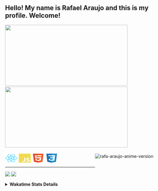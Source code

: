 ## Hello! My name is Rafael Araujo and this is my profile. Welcome!

<div>
  <img height="200"  width="400" src="https://github-readme-stats.vercel.app/api?username=rafa-araujo&show_icons=true&theme=dracula&include_all_commits=true&count_private=true"/>
  <img height="200" width="400" src="https://github-readme-stats.vercel.app/api/top-langs/?username=rafa-araujo&layout=compact&langs_count=7&theme=dracula"/>
</div>

<div style="display: inline_block"><br>
  <img align="center" alt="Rafa-React" height="30" width="40" src="https://raw.githubusercontent.com/devicons/devicon/master/icons/react/react-original.svg">
  <img align="center" alt="Rafa-Js" height="30" width="40" src="https://raw.githubusercontent.com/devicons/devicon/master/icons/javascript/javascript-plain.svg">
  <img align="center" alt="Rafa-HTML" height="30" width="40" src="https://raw.githubusercontent.com/devicons/devicon/master/icons/html5/html5-original.svg">
  <img align="center" alt="Rafa-CSS" height="30" width="40" src="https://raw.githubusercontent.com/devicons/devicon/master/icons/css3/css3-original.svg">
  <img align="right" height="200" width="210" alt="rafa-araujo-anime-version" src="https://cdn.discordapp.com/attachments/872942902454681690/872943127726538823/mygif.gif">
</div>

 * * *
 
 <a href = "mailto:rafacarlosaraujo@gmail.com"><img src="https://img.shields.io/badge/-Gmail-%23333?style=for-the-badge&logo=gmail&logoColor=white" target="_blank"></a>
  <a href="https://www.linkedin.com/in/rafael-carlos-ara%C3%BAjo" target="_blank"><img src="https://img.shields.io/badge/-LinkedIn-%230077B5?style=for-the-badge&logo=linkedin&logoColor=white" target="_blank"></a>

<details>
  <summary><b>Wakatime Stats Details</b></summary>
       <div align="justify">
        
<!--START_SECTION:waka-->
![Profile Views](http://img.shields.io/badge/Profile%20Views-0-blue)

**🐱 My GitHub Data** 

> 🏆 284 Contributions in the Year 2021
 > 
> 📦 82.3 kB Used in GitHub's Storage 
 > 
> 💼 Opted to Hire
 > 
> 📜 8 Public Repositories 
 > 
> 🔑 0 Private Repositories  
 > 
**I'm a Night 🦉** 

```text
🌞 Morning    9 commits      █░░░░░░░░░░░░░░░░░░░░░░░░   7.09% 
🌆 Daytime    43 commits     ████████░░░░░░░░░░░░░░░░░   33.86% 
🌃 Evening    54 commits     ██████████░░░░░░░░░░░░░░░   42.52% 
🌙 Night      21 commits     ████░░░░░░░░░░░░░░░░░░░░░   16.54%

```
📅 **I'm Most Productive on Monday** 

```text
Monday       31 commits     ██████░░░░░░░░░░░░░░░░░░░   24.41% 
Tuesday      21 commits     ████░░░░░░░░░░░░░░░░░░░░░   16.54% 
Wednesday    25 commits     █████░░░░░░░░░░░░░░░░░░░░   19.69% 
Thursday     19 commits     ███░░░░░░░░░░░░░░░░░░░░░░   14.96% 
Friday       18 commits     ███░░░░░░░░░░░░░░░░░░░░░░   14.17% 
Saturday     13 commits     ██░░░░░░░░░░░░░░░░░░░░░░░   10.24% 
Sunday       0 commits      ░░░░░░░░░░░░░░░░░░░░░░░░░   0.0%

```


📊 **This Week I Spent My Time On** 

```text
⌚︎ Time Zone: America/Sao_Paulo

💬 Programming Languages: 
JSX                      2 hrs 43 mins       ████████████████░░░░░░░░░   64.27% 
JavaScript               1 hr 29 mins        ████████░░░░░░░░░░░░░░░░░   35.28% 
Markdown                 0 secs              ░░░░░░░░░░░░░░░░░░░░░░░░░   0.38% 
CSS                      0 secs              ░░░░░░░░░░░░░░░░░░░░░░░░░   0.07%

🔥 Editors: 
VS Code                  4 hrs 14 mins       █████████████████████████   100.0%

🐱‍💻 Projects: 
movie-cards-library      3 hrs 29 mins       ████████████████████░░░░░   82.24% 
trybe-exercises          28 mins             ██░░░░░░░░░░░░░░░░░░░░░░░   11.21% 
sd-013-a-project-movie-ca16 mins             █░░░░░░░░░░░░░░░░░░░░░░░░   6.55%

💻 Operating System: 
Linux                    4 hrs 14 mins       █████████████████████████   100.0%

```

**I Mostly Code in HTML** 

```text
HTML                     2 repos             ████████████████░░░░░░░░░   66.67% 
JavaScript               1 repo              ████████░░░░░░░░░░░░░░░░░   33.33%

```


**Timeline**

![Chart not found](https://raw.githubusercontent.com/rafa-araujo/rafa-araujo/main/charts/bar_graph.png) 


 Last Updated on 03/10/2021
<!--END_SECTION:waka-->

  </details> 
</div>
